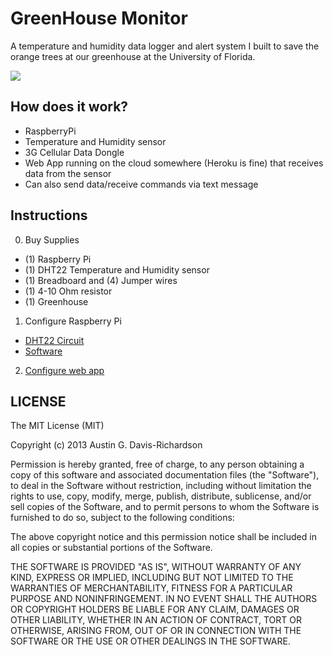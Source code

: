 # GreenHouse Monitor

A temperature and humidity data logger and alert system I built to save
the orange trees at our greenhouse at the University of Florida.

![](http://i.imgur.com/kcUbzLx.jpg)

## How does it work?

- RaspberryPi
- Temperature and Humidity sensor
- 3G Cellular Data Dongle
- Web App running on the cloud somewhere (Heroku is fine) that receives
  data from the sensor
- Can also send data/receive commands via text message

## Instructions

0. Buy Supplies
  - (1) Raspberry Pi
  - (1) DHT22 Temperature and Humidity sensor
  - (1) Breadboard and (4) Jumper wires
  - (1) 4-10 Ohm resistor
  - (1) Greenhouse
1. Configure Raspberry Pi
  - [DHT22 Circuit](http://learn.adafruit.com/dht)
  - [Software](https://github.com/audy/greenhouse-monitor/tree/master/raspi_code)
2. [Configure web app](https://github.com/audy/greenhouse-monitor/tree/master/web_app)

## LICENSE

The MIT License (MIT)

Copyright (c) 2013 Austin G. Davis-Richardson

Permission is hereby granted, free of charge, to any person obtaining a
copy of this software and associated documentation files (the
"Software"), to deal in the Software without restriction, including
without limitation the rights to use, copy, modify, merge, publish,
distribute, sublicense, and/or sell copies of the Software, and to
permit persons to whom the Software is furnished to do so, subject to
the following conditions:

The above copyright notice and this permission notice shall be included
in all copies or substantial portions of the Software.

THE SOFTWARE IS PROVIDED "AS IS", WITHOUT WARRANTY OF ANY KIND, EXPRESS
OR IMPLIED, INCLUDING BUT NOT LIMITED TO THE WARRANTIES OF
MERCHANTABILITY, FITNESS FOR A PARTICULAR PURPOSE AND NONINFRINGEMENT.
IN NO EVENT SHALL THE AUTHORS OR COPYRIGHT HOLDERS BE LIABLE FOR ANY
CLAIM, DAMAGES OR OTHER LIABILITY, WHETHER IN AN ACTION OF CONTRACT,
TORT OR OTHERWISE, ARISING FROM, OUT OF OR IN CONNECTION WITH THE
SOFTWARE OR THE USE OR OTHER DEALINGS IN THE SOFTWARE.
